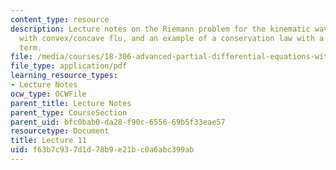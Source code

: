 ```yaml
---
content_type: resource
description: Lecture notes on the Riemann problem for the kinematic wave equation
  with convex/concave flu, and an example of a conservation law with a point source
  term.
file: /media/courses/18-306-advanced-partial-differential-equations-with-applications-fall-2009/f63b7c937d1d78b9e21bc0a6abc399ab_MIT18_306f09_lec11.pdf
file_type: application/pdf
learning_resource_types:
- Lecture Notes
ocw_type: OCWFile
parent_title: Lecture Notes
parent_type: CourseSection
parent_uid: bfc0bab0-da28-f90c-6556-69b5f33eae57
resourcetype: Document
title: Lecture 11
uid: f63b7c93-7d1d-78b9-e21b-c0a6abc399ab
---
```

